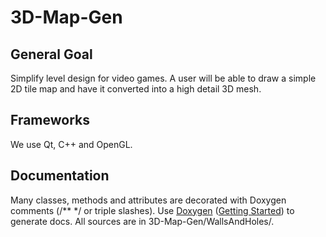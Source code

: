 # 3D-Map-Gen

## General Goal
Simplify level design for video games.
A user will be able to draw a simple 2D tile map and have it converted into a high detail 3D mesh.

## Frameworks
We use Qt, C++ and OpenGL.

## Documentation
Many classes, methods and attributes are decorated with Doxygen comments (/** \*/ or triple slashes). Use [Doxygen](http://www.stack.nl/~dimitri/doxygen/download.html) ([Getting Started](http://www.stack.nl/~dimitri/doxygen/manual/starting.html)) to generate docs. All sources are in 3D-Map-Gen/WallsAndHoles/.
